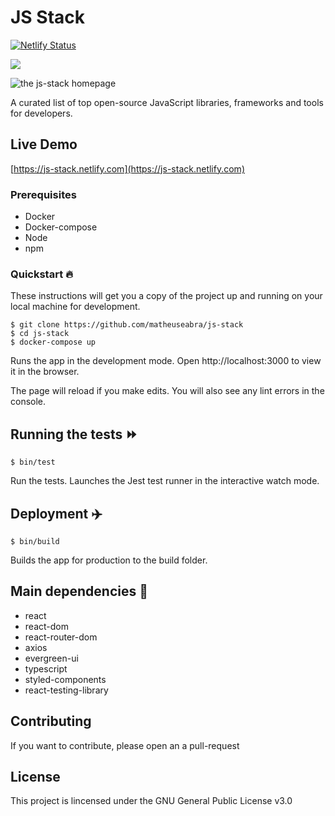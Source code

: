 # JS Stack

[![Netlify Status](https://api.netlify.com/api/v1/badges/ea4d59e6-aa6e-433f-add1-5d6f25b9b640/deploy-status)](https://app.netlify.com/sites/js-stack/deploys)

![](https://github.com/matheuseabra/js-stack/workflows/.github/workflows/master.yml/badge.svg)

![the js-stack homepage](https://github.com/matheuseabra/js-stack/blob/master/.github/docs/homepage.png)

A curated list of top open-source JavaScript libraries, frameworks and tools for developers.

## Live Demo

[https://js-stack.netlify.com](https://js-stack.netlify.com)

### Prerequisites

- Docker
- Docker-compose
- Node
- npm

### Quickstart 🔥

These instructions will get you a copy of the project up and running on your local machine for development.

```
$ git clone https://github.com/matheuseabra/js-stack
$ cd js-stack
$ docker-compose up
```

Runs the app in the development mode. Open http://localhost:3000 to view it in the browser.

The page will reload if you make edits. You will also see any lint errors in the console.

## Running the tests ⏩️

```
$ bin/test
```

Run the tests. Launches the Jest test runner in the interactive watch mode.

## Deployment ✈️

```
$ bin/build
```

Builds the app for production to the build folder.

## Main dependencies 🔧

- react
- react-dom
- react-router-dom
- axios
- evergreen-ui
- typescript
- styled-components
- react-testing-library

## Contributing

If you want to contribute, please open an a pull-request

## License

This project is lincensed under the GNU General Public License v3.0
